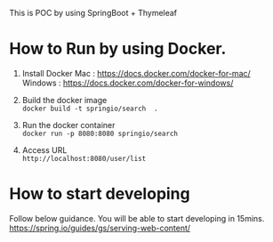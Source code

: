 This is POC by using SpringBoot + Thymeleaf
# How to Run by using Docker.
1. Install Docker
    Mac : https://docs.docker.com/docker-for-mac/  </br>
    Windows : https://docs.docker.com/docker-for-windows/

2. Build the docker image  
    ```docker build -t springio/search  .```

3. Run the docker container  
    ```docker run -p 8080:8080 springio/search```

4. Access URL   
    ```http://localhost:8080/user/list```

# How to start developing
Follow below guidance. You will be able to start developing in 15mins.
https://spring.io/guides/gs/serving-web-content/

